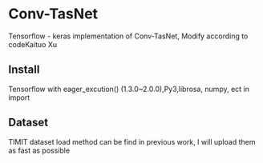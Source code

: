 # Conv-TasNet
Tensorflow - keras implementation of Conv-TasNet,  Modify according to codeKaituo Xu

## Install
Tensorflow with eager_excution() (1.3.0~2.0.0),Py3,librosa, numpy, ect in import 

## Dataset
TIMIT dataset load method can be find in previous work, I will upload them as fast as possible
